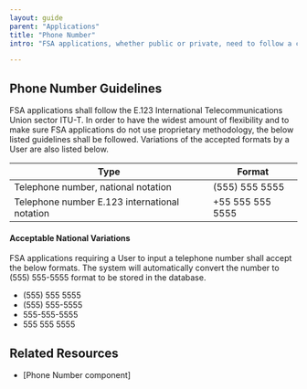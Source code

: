 ```yaml
---
layout: guide
parent: "Applications"
title: "Phone Number"
intro: "FSA applications, whether public or private, need to follow a consistant telephone pattern based on industry standards."

---
```


## Phone Number Guidelines

FSA applications shall follow the E.123 International Telecommunications Union sector ITU-T. In order to have the widest amount of flexibility and to make sure FSA applications do not use proprietary methodology, the below listed guidelines shall be followed. Variations of the accepted formats by a User are also listed below.

<table class="fsa-table">
<thead>
    <tr>
      <th scope="col">Type</th>
      <th scope="col">Format</th>
    </tr>
  </thead>
  <tbody>
    <tr>
      <td>Telephone number, national notation</td>
      <td>(555) 555 5555</td>
    </tr>
    <tr>
      <td>Telephone number E.123 international notation</td>
      <td>+55 555 555 5555</td>
    </tr>
  </tbody>
</table>

#### Acceptable National Variations

FSA applications requiring a User to input a telephone number shall accept the below formats. The system will automatically convert the number to (555) 555-5555 format to be stored in the database.

 * (555) 555 5555
 * (555) 555-5555
 * 555-555-5555
 * 555 555 5555

## Related Resources

 * [Phone Number component]